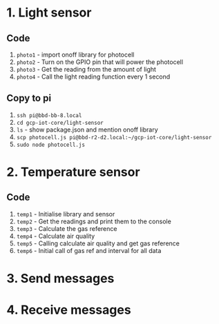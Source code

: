 # 1. Light sensor

## Code

1. `photo1` - import onoff library for photocell
1. `photo2` - Turn on the GPIO pin that will power the photocell
1. `photo3` - Get the reading from the amount of light
1. `photo4` - Call the light reading function every 1 second

## Copy to pi

1. `ssh pi@bbd-bb-8.local`
1. `cd gcp-iot-core/light-sensor`
1. `ls` - show package.json and mention onoff library 
1. `scp photocell.js pi@bbd-r2-d2.local:~/gcp-iot-core/light-sensor`
1. `sudo node photocell.js`

# 2. Temperature sensor

## Code

1. `temp1` - Initialise library and sensor
1. `temp2` - Get the readings and print them to the console
1. `temp3` - Calculate the gas reference
1. `temp4` - Calculate air quality
1. `temp5` - Calling calculate air quality and get gas reference
1. `temp6` - Initial call of gas ref and interval for all data

# 3. Send messages

# 4. Receive messages